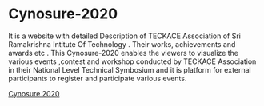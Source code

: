 # Cynosure-2020

  It is a website with detailed Description of TECKACE Association of Sri Ramakrishna Intitute Of Technology . Their works, achievements
  and awards etc . This Cynosure-2020 enables the viewers to visualize the various events ,contest and workshop conducted by TECKACE 
  Association in their National Level Technical Symbosium and it is platform for external participants to register and participate
  various events.
  
[Cynosure 2020](https://praveen2902.github.io/Cynosure-2020/)
